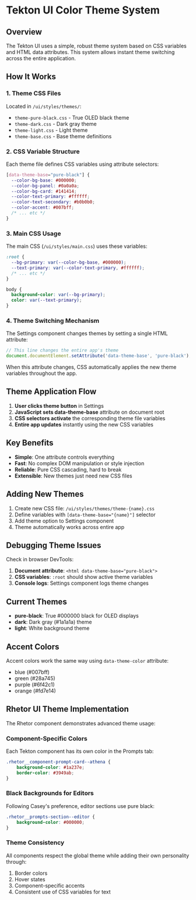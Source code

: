 # Tekton UI Color Theme System

## Overview
The Tekton UI uses a simple, robust theme system based on CSS variables and HTML data attributes. This system allows instant theme switching across the entire application.

## How It Works

### 1. Theme CSS Files
Located in `/ui/styles/themes/`:
- `theme-pure-black.css` - True OLED black theme
- `theme-dark.css` - Dark gray theme  
- `theme-light.css` - Light theme
- `theme-base.css` - Base theme definitions

### 2. CSS Variable Structure
Each theme file defines CSS variables using attribute selectors:

```css
[data-theme-base="pure-black"] {
  --color-bg-base: #000000;
  --color-bg-panel: #0a0a0a;
  --color-bg-card: #141414;
  --color-text-primary: #ffffff;
  --color-text-secondary: #b0b0b0;
  --color-accent: #007bff;
  /* ... etc */
}
```

### 3. Main CSS Usage
The main CSS (`/ui/styles/main.css`) uses these variables:

```css
:root {
  --bg-primary: var(--color-bg-base, #000000);
  --text-primary: var(--color-text-primary, #ffffff);
  /* ... etc */
}

body {
  background-color: var(--bg-primary);
  color: var(--text-primary);
}
```

### 4. Theme Switching Mechanism
The Settings component changes themes by setting a single HTML attribute:

```javascript
// This line changes the entire app's theme
document.documentElement.setAttribute('data-theme-base', 'pure-black');
```

When this attribute changes, CSS automatically applies the new theme variables throughout the app.

## Theme Application Flow

1. **User clicks theme button** in Settings
2. **JavaScript sets data-theme-base** attribute on document root
3. **CSS selectors activate** the corresponding theme file variables
4. **Entire app updates** instantly using the new CSS variables

## Key Benefits

- **Simple**: One attribute controls everything
- **Fast**: No complex DOM manipulation or style injection
- **Reliable**: Pure CSS cascading, hard to break
- **Extensible**: New themes just need new CSS files

## Adding New Themes

1. Create new CSS file: `/ui/styles/themes/theme-{name}.css`
2. Define variables with `[data-theme-base="{name}"]` selector
3. Add theme option to Settings component
4. Theme automatically works across entire app

## Debugging Theme Issues

Check in browser DevTools:
1. **Document attribute**: `<html data-theme-base="pure-black">`
2. **CSS variables**: `:root` should show active theme variables
3. **Console logs**: Settings component logs theme changes

## Current Themes

- **pure-black**: True #000000 black for OLED displays
- **dark**: Dark gray (#1a1a1a) theme
- **light**: White background theme

## Accent Colors

Accent colors work the same way using `data-theme-color` attribute:
- blue (#007bff)
- green (#28a745) 
- purple (#6f42c1)
- orange (#fd7e14)

## Rhetor UI Theme Implementation

The Rhetor component demonstrates advanced theme usage:

### Component-Specific Colors
Each Tekton component has its own color in the Prompts tab:
```css
.rhetor__component-prompt-card--athena {
    background-color: #1a237e;
    border-color: #3949ab;
}
```

### Black Backgrounds for Editors
Following Casey's preference, editor sections use pure black:
```css
.rhetor__prompts-section--editor {
    background-color: #000000;
}
```

### Theme Consistency
All components respect the global theme while adding their own personality through:
1. Border colors
2. Hover states  
3. Component-specific accents
4. Consistent use of CSS variables for text